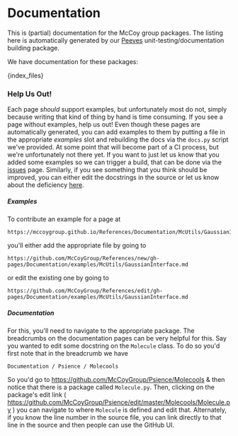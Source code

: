 # Documentation

This is (partial) documentation for the McCoy group packages.
The listing here is automatically generated by our [Peeves](https://github.com/McCoyGroup/Peeves) unit-testing/documentation building package.

We have documentation for these packages:

{index_files}

### Help Us Out!

Each page _should_ support examples, but unfortunately most do not, simply because writing that kind of thing by hand is time consuming.
If you see a page without examples, help us out!
Even though these pages are automatically generated, you can add examples to them by putting a file in the appropriate _examples_ slot and rebuilding the docs via the `docs.py` script we've provided.
At some point that will become part of a CI process, but we're unfortunately not there yet. 
If you want to just let us know that you added some examples so we can trigger a build, that can be done via the [issues](https://github.com/McCoyGroup/References/issues/new?title=Documentation%20Build%20Needed) page.
Similarly, if you see something that you think should be improved, you can either edit the docstrings in the source or let us know about the deficiency [here]([issues](https://github.com/McCoyGroup/References/issues/new?title=Documentation%20Improvement%20Needed)).

##### Examples

To contribute an example for a page at 

```
https://mccoygroup.github.io/References/Documentation/McUtils/GaussianInterface.html
```

you'll either add the appropriate file by going to 

```
https://github.com/McCoyGroup/References/new/gh-pages/Documentation/examples/McUtils/GaussianInterface.md
```

or edit the existing one by going to 

```
https://github.com/McCoyGroup/References/edit/gh-pages/Documentation/examples/McUtils/GaussianInterface.md
```

##### Documentation

For this, you'll need to navigate to the appropriate package. The breadcrumbs on the documentation pages can be very helpful for this. 
Say you wanted to edit some docstring on the `Molecule` class.
To do so you'd first note that in the breadcrumb we have

```lang-none
Documentation / Psience / Molecools
```

So you'd go to https://github.com/McCoyGroup/Psience/Molecools & then notice that there is a package called `Molecule.py`.
Then, clicking on the package's edit link ( https://github.com/McCoyGroup/Psience/edit/master/Molecools/Molecule.py ) you can navigate to where `Molecule` is defined and edit that.
Alternately, if you know the line number in the source file, you can link directly to that line in the source and then people can use the GitHub UI.


